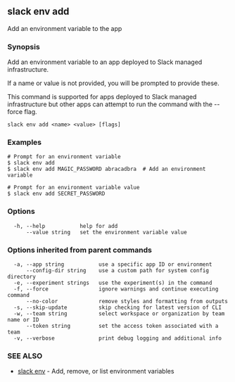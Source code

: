 ## slack env add

Add an environment variable to the app

### Synopsis

Add an environment variable to an app deployed to Slack managed infrastructure.

If a name or value is not provided, you will be prompted to provide these.

This command is supported for apps deployed to Slack managed infrastructure but
other apps can attempt to run the command with the --force flag.

```
slack env add <name> <value> [flags]
```

### Examples

```
# Prompt for an environment variable
$ slack env add
$ slack env add MAGIC_PASSWORD abracadbra  # Add an environment variable

# Prompt for an environment variable value
$ slack env add SECRET_PASSWORD
```

### Options

```
  -h, --help           help for add
      --value string   set the environment variable value
```

### Options inherited from parent commands

```
  -a, --app string           use a specific app ID or environment
      --config-dir string    use a custom path for system config directory
  -e, --experiment strings   use the experiment(s) in the command
  -f, --force                ignore warnings and continue executing command
      --no-color             remove styles and formatting from outputs
  -s, --skip-update          skip checking for latest version of CLI
  -w, --team string          select workspace or organization by team name or ID
      --token string         set the access token associated with a team
  -v, --verbose              print debug logging and additional info
```

### SEE ALSO

* [slack env](slack_env)	 - Add, remove, or list environment variables

